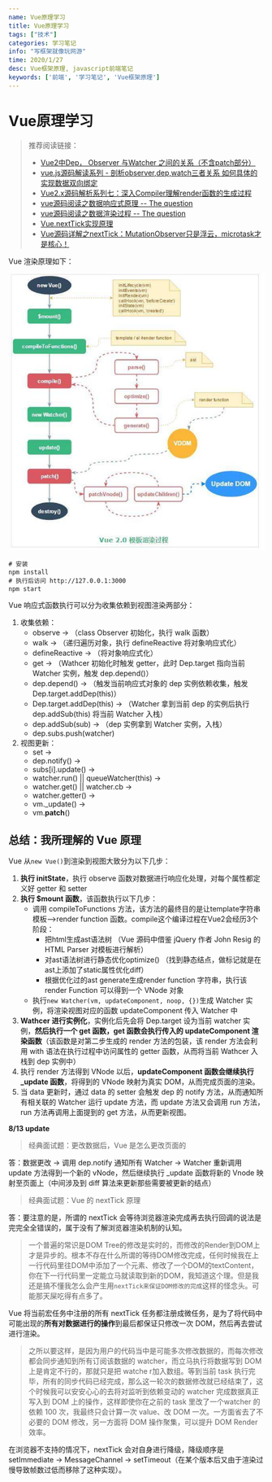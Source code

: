 ```yaml
---
name: Vue原理学习
title: Vue原理学习
tags: ["技术"]
categories: 学习笔记
info: "写框架就像玩网游"
time: 2020/1/27
desc: Vue框架原理, javascript前端笔记
keywords: ['前端', '学习笔记', 'Vue框架原理']
---
```


# Vue原理学习

> 推荐阅读链接：
> - [Vue2中Dep， Observer 与Watcher 之间的关系（不含patch部分）
>   ](https://github.com/AnnVoV/blog/blob/master/js/vue2%20Dep%20Observer%20%E4%B8%8E%20Watcher%E4%B9%8B%E9%97%B4%E7%9A%84%E5%85%B3%E8%81%94.md)
> - [vue.js源码解读系列 - 剖析observer,dep,watch三者关系 如何具体的实现数据双向绑定](https://blog.seosiwei.com/detail/24)
> - [Vue2.x源码解析系列七：深入Compiler理解render函数的生成过程](https://juejin.im/post/5b68fe48e51d4519125369b6)
> - [vue源码阅读之数据响应式原理 -- The question](https://juejin.im/post/5ce23e16e51d4510664d162c#heading-3)
> - [vue源码阅读之数据渲染过程 -- The question](https://juejin.im/post/5ce263bf518825645c34cd4e)
> - [Vue.nextTick实现原理](https://www.cnblogs.com/liuhao-web/p/8919623.html)
> - [Vue源码详解之nextTick：MutationObserver只是浮云，microtask才是核心！](https://github.com/Ma63d/vue-analysis/issues/6)

Vue 渲染原理如下：

![vue渲染原理](./images/vue-study.jpg)

```shell
# 安装
npm install
# 执行后访问 http://127.0.0.1:3000
npm start
```

Vue 响应式函数执行可以分为收集依赖到视图渲染两部分：

1. 收集依赖：
    - observe -> （class Observer 初始化，执行 walk 函数）
    - walk -> （递归遍历对象，执行 defineReactive 将对象响应式化）
    - defineReactive ->  （将对象响应式化）
    - get -> （Wathcer 初始化时触发 getter，此时 Dep.target 指向当前 Watcher 实例，触发 dep.depend()） 
    - dep.depend() -> （触发当前响应式对象的 dep 实例依赖收集，触发 Dep.target.addDep(this)） 
    - Dep.target.addDep(this) -> （Watcher 拿到当前 dep 的实例后执行 dep.addSub(this) 将当前 Watcher 入栈）
    - dep.addSub(sub) -> （dep 实例拿到 Watcher 实例，入栈）
    - dep.subs.push(watcher)
2. 视图更新：
    - set -> 
    - dep.notify() -> 
    - subs[i].update() -> 
    - watcher.run() || queueWatcher(this) -> 
    - watcher.get() || watcher.cb -> 
    - watcher.getter() -> 
    - vm._update() -> 
    - vm.__patch__()

## 总结：我所理解的 Vue 原理

Vue 从`new Vue()`到渲染到视图大致分为以下几步：

1. **执行 initState**，执行 observe 函数对数据进行响应化处理，对每个属性都定义好 getter 和 setter
2. **执行 $mount 函数**，该函数执行以下几步：
    - 调用 compileToFunctions 方法，该方法的最终目的是让template字符串模板——>render function 函数。compile这个编译过程在Vue2会经历3个阶段：
        - 把html生成ast语法树 （Vue 源码中借鉴 jQuery 作者 John Resig 的 HTML Parser 对模板进行解析）
        - 对ast语法树进行静态优化optimize() （找到静态结点，做标记就是在ast上添加了static属性优化diff）
        - 根据优化过的ast generate生成render function 字符串，执行该 render Function 可以得到一个 VNode 对象
    - 执行`new Watcher(vm, updateComponent, noop, {})`生成 Watcher 实例，将渲染视图对应的函数 updateComponent 传入 Watcher 中
3. **Wathcer 进行实例化**，实例化后先会将 Dep.target 设为当前 watcher 实例，**然后执行一个 get 函数，get 函数会执行传入的 updateComponent 渲染函数**（该函数是对第二步生成的 render 方法的包装，该 render 方法会利用 with 语法在执行过程中访问属性的 getter 函数，从而将当前 Wathcer 入栈到 dep 实例中）
4. 执行 render 方法得到 VNode 以后，**updateComponent 函数会继续执行 _update 函数**，将得到的 VNode 映射为真实 DOM，从而完成页面的渲染。
5. 当 data 更新时，通过 data 的 setter 会触发 dep 的 notify 方法，从而通知所有相关联的 Watcher 运行 update 方法，而 update 方法又会调用 run 方法，run 方法再调用上面提到的 get 方法，从而更新视图。



**8/13 update**

> 经典面试题：更改数据后，Vue 是怎么更改页面的

答：数据更改 -> 调用 dep.notify 通知所有 Watcher -> Watcher 重新调用 update 方法得到一个新的 vNode，然后继续执行 _update 函数将新的 Vnode 映射至页面上（中间涉及到 diff 算法来更新那些需要被更新的结点）

> 经典面试题：Vue 的 nextTick 原理

答：要注意的是，所谓的 nextTick 会等待浏览器渲染完成再去执行回调的说法是完完全全错误的，属于没有了解浏览器渲染机制的认知。

> 一个普遍的常识是DOM Tree的修改是实时的，而修改的Render到DOM上才是异步的。根本不存在什么所谓的等待DOM修改完成，任何时候我在上一行代码里往DOM中添加了一个元素、修改了一个DOM的textContent，你在下一行代码里一定能立马就读取到新的DOM，我知道这个理。但是我还是搞不懂我怎么会产生用`nextTick来保证DOM修改的完成`这样的怪念头。可能那天屎吃得有点多了。

Vue 将当前宏任务中注册的所有 nextTick 任务都注册成微任务，是为了将代码中可能出现的**所有对数据进行的操作**到最后都保证只修改一次 DOM，然后再去尝试进行渲染。

> 之所以要这样，是因为用户的代码当中是可能多次修改数据的，而每次修改都会同步通知到所有订阅该数据的 watcher，而立马执行将数据写到 DOM 上是肯定不行的，那就只是把 watche r加入数组。等到当前 task 执行完毕，所有的同步代码已经完成，那么这一轮次的数据修改就已经结束了，这个时候我可以安安心心的去将对监听到依赖变动的 watcher 完成数据真正写入到 DOM 上的操作，这样即使你在之前的 task 里改了一个watcher 的依赖 100 次，我最终只会计算一次 value、改 DOM 一次。一方面省去了不必要的 DOM 修改，另一方面将 DOM 操作聚集，可以提升 DOM Render 效率。

在浏览器不支持的情况下，nextTick 会对自身进行降级，降级顺序是 setImmediate -> MessageChannel -> setTimeout（在某个版本后又由于渲染过慢导致帧数过低而移除了这种实现）。

